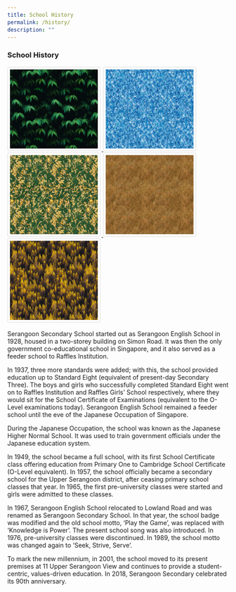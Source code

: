 ```yaml
---
title: School History
permalink: /history/
description: ""
---
```

### School History

<style>
img {
  border: 1px solid #ddd; /* Gray border */
  border-radius: 4px;  /* Rounded border */
  padding: 5px; /* Some padding */
  width: 30px; /* Set a small width */
}

/* Add a hover effect (blue shadow) */
img:hover {
  box-shadow: 0 0 2px 1px rgba(0, 140, 186, 0.5);
}
</style>


<a href="/images/Sample%20Images/number1.png" target="_blank">
  <img src="/images/Sample%20Images/number1.png" style="width:200px; height:180px; border:0.5px solid Gainsboro; padding: 5px; align: left; margin-right: 0.5%">
</a>



<style>
img {
  border: 1px solid #ddd; /* Gray border */
  border-radius: 4px;  /* Rounded border */
  padding: 5px; /* Some padding */
  width: 100px; /* Set a small width */
}

/* Add a hover effect (blue shadow) */
img:hover {
  box-shadow: 0 0 2px 1px rgba(0, 140, 186, 0.5);
}
</style>


<a href="/images/Sample%20Images/number2.png" target="_blank">
    <img src="/images/Sample%20Images/number2.png" style="width:200px; height:180px; border:0.5px solid Gainsboro; padding: 5px; align: left; margin-right: 0.5%;">
</a>



<style>
img {
  border: 1px solid #ddd; /* Gray border */
  border-radius: 4px;  /* Rounded border */
  padding: 5px; /* Some padding */
  width: 100px; /* Set a small width */
}

/* Add a hover effect (blue shadow) */
img:hover {
  box-shadow: 0 0 2px 1px rgba(0, 140, 186, 0.5);
}
</style>


<a href="/images/Sample%20Images/number3.png" target="_blank">
    <img src="/images/Sample%20Images/number3.png" style="width:200px; height:180px; border:0.5px solid Gainsboro; padding: 5px; align: left; margin-right: 0.5%">
</a>



<style>
img {
  border: 1px solid #ddd; /* Gray border */
  border-radius: 4px;  /* Rounded border */
  padding: 5px; /* Some padding */
  width: 100px; /* Set a small width */
}

/* Add a hover effect (blue shadow) */
img:hover {
  box-shadow: 0 0 2px 1px rgba(0, 140, 186, 0.5);
}
</style>


<a href="/images/Sample%20Images/number4.png" target="_blank">
  <img src="/images/Sample%20Images/number4.png" style="width:200px; height:180px; border:0.5px solid Gainsboro; padding: 5px; align: left; margin-right: 0.5%">
</a>



<style>
img {
  border: 1px solid #ddd; /* Gray border */
  border-radius: 4px;  /* Rounded border */
  padding: 5px; /* Some padding */
  width: 100px; /* Set a small width */
}

/* Add a hover effect (blue shadow) */
img:hover {
  box-shadow: 0 0 2px 1px rgba(0, 140, 186, 0.5);
}
</style>


<a href="/images/Sample%20Images/number5.png" target="_blank">
  <img src="/images/Sample%20Images/number5.png" style="width:200px; height:180px; border:0.5px solid Gainsboro; padding: 5px; align: left; margin-right: 0.5%">
</a>

<br>

Serangoon Secondary School started out as Serangoon English School in 1928, housed in a two-storey building on Simon Road. It was then the only government co-educational school in Singapore, and it also served as a feeder school to Raffles Institution.

In 1937, three more standards were added; with this, the school provided education up to Standard Eight (equivalent of present-day Secondary Three). The boys and girls who successfully completed Standard Eight went on to Raffles Institution and Raffles Girls’ School respectively, where they would sit for the School Certificate of Examinations (equivalent to the O-Level examinations today). Serangoon English School remained a feeder school until the eve of the Japanese Occupation of Singapore.

During the Japanese Occupation, the school was known as the Japanese Higher Normal School. It was used to train government officials under the Japanese education system.

In 1949, the school became a full school, with its first School Certificate class offering education from Primary One to Cambridge School Certificate (O-Level equivalent). In 1957, the school officially became a secondary school for the Upper Serangoon district, after ceasing primary school classes that year. In 1965, the first pre-university classes were started and girls were admitted to these classes.

In 1967, Serangoon English School relocated to Lowland Road and was renamed as Serangoon Secondary School. In that year, the school badge was modified and the old school motto, ‘Play the Game’, was replaced with ‘Knowledge is Power’. The present school song was also introduced. In 1976, pre-university classes were discontinued. In 1989, the school motto was changed again to ‘Seek, Strive, Serve’.

To mark the new millennium, in 2001, the school moved to its present premises at 11 Upper Serangoon View and continues to provide a student-centric, values-driven education. In 2018, Serangoon Secondary celebrated its 90th anniversary.